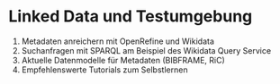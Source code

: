 # Linked Data und Testumgebung

1. Metadaten anreichern mit OpenRefine und Wikidata
2. Suchanfragen mit SPARQL am Beispiel des Wikidata Query Service
3. Aktuelle Datenmodelle für Metadaten (BIBFRAME, RiC)
4. Empfehlenswerte Tutorials zum Selbstlernen
